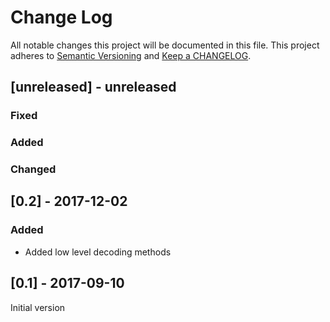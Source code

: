# Change Log

All notable changes this project will be documented in this file. This project adheres to [Semantic Versioning](http://semver.org/) and [Keep a CHANGELOG](http://keepachangelog.com/).

## [unreleased] - unreleased

### Fixed



### Added



### Changed



## [0.2] - 2017-12-02

### Added

* Added low level decoding methods

## [0.1] - 2017-09-10

Initial version
